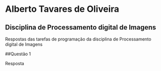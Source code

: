 # Alberto Tavares de Oliveira

## Disciplina de Processamento digital de Imagens

Respostas das tarefas de programação da disciplina de Processamento digital de Imagens

##Questão 1

Resposta
